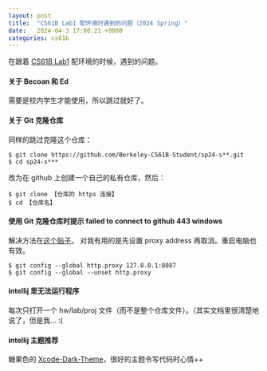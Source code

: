 ```yaml
---
layout: post
title:  "CS61B Lab1 配环境时遇到的问题（2024 Spring）"
date:   2024-04-3 17:00:21 +0800
categories: cs61b
---
```


在跟着 [CS61B Lab1](https://sp24.datastructur.es/labs/lab01/#github-and-beacon-accounts) 配环境的时候，遇到的问题。

#### **关于 Becoan 和 Ed**
需要是校内学生才能使用，所以跳过就好了。

#### **关于 Git 克隆仓库**
同样的跳过克隆这个仓库：

    $ git clone https://github.com/Berkeley-CS61B-Student/sp24-s**.git
    $ cd sp24-s***

改为在 github 上创建一个自己的私有仓库，然后：

    $ git clone 【仓库的 https 连接】
    $ cd 【仓库名】


#### **使用 Git 克隆仓库时提示 failed to connect to github 443 windows**
解决方法在[这个贴子](https://stackoverflow.com/questions/18356502/github-failed-to-connect-to-github-443-windows-failed-to-connect-to-github)。
对我有用的是先设置 proxy address 再取消。重启电脑也有效。

    $ git config --global http.proxy 127.0.0.1:8087
    $ git config --global --unset http.proxy


#### **intellij 里无法运行程序**
每次只打开一个 hw/lab/proj 文件（而不是整个仓库文件）。（其实文档里很清楚地说了，但是我... :(

#### **intellij 主题推荐**
糖果色的 [Xcode-Dark-Theme](https://plugins.jetbrains.com/plugin/13106-xcode-dark-theme)，很好的主题令写代码时心情++
